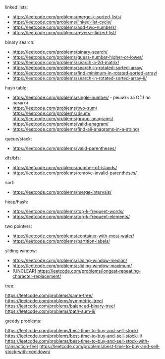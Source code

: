 linked lists:

+ <https://leetcode.com/problems/merge-k-sorted-lists/>
+ <https://leetcode.com/problems/linked-list-cycle/>
+ <https://leetcode.com/problems/add-two-numbers/>
+ <https://leetcode.com/problems/reverse-linked-list/>

binary search:

+ <https://leetcode.com/problems/binary-search/>
+ <https://leetcode.com/problems/guess-number-higher-or-lower/>
+ <https://leetcode.com/problems/search-a-2d-matrix/>
+ <https://leetcode.com/problems/search-in-rotated-sorted-array/>
+ <https://leetcode.com/problems/find-minimum-in-rotated-sorted-array/>
+ <https://leetcode.com/problems/search-in-rotated-sorted-array-ii/>

hash table:

+ <https://leetcode.com/problems/single-number/> - решить за O(1) по памяти
+ <https://leetcode.com/problems/two-sum/>
<https://leetcode.com/problems/4sum/>
<https://leetcode.com/problems/group-anagrams/>
<https://leetcode.com/problems/valid-anagram/>
+ <https://leetcode.com/problems/find-all-anagrams-in-a-string/>

queue/stack:

+ <https://leetcode.com/problems/valid-parentheses/>

dfs/bfs:

+ <https://leetcode.com/problems/number-of-islands/>
+ <https://leetcode.com/problems/remove-invalid-parentheses/>

sort:

+ <https://leetcode.com/problems/merge-intervals/>

heap/hash:

+ <https://leetcode.com/problems/top-k-frequent-words/>
+ <https://leetcode.com/problems/top-k-frequent-elements/>

two pointers:

+ <https://leetcode.com/problems/container-with-most-water/>
+ <https://leetcode.com/problems/partition-labels/>

sliding window:

+ <https://leetcode.com/problems/sliding-window-median/>
+ <https://leetcode.com/problems/sliding-window-maximum/>
+ [UNCLEAR] <https://leetcode.com/problems/longest-repeating-character-replacement/>

tree:

<https://leetcode.com/problems/same-tree/>
<https://leetcode.com/problems/symmetric-tree/>
<https://leetcode.com/problems/balanced-binary-tree/>
<https://leetcode.com/problems/path-sum-ii/>

greedy problems:

<https://leetcode.com/problems/best-time-to-buy-and-sell-stock/>
<https://leetcode.com/problems/best-time-to-buy-and-sell-stock-ii/>
<https://leetcode.com/problems/best-time-to-buy-and-sell-stock-with-transaction-fee/>
<https://leetcode.com/problems/best-time-to-buy-and-sell-stock-with-cooldown/>
